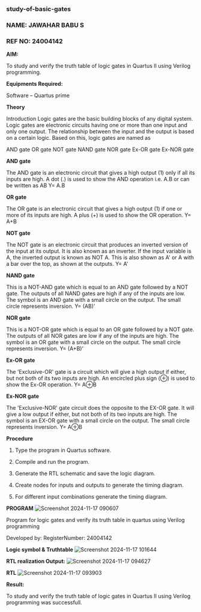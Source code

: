 ### study-of-basic-gates
### NAME: JAWAHAR BABU S
### REF NO: 24004142
**AIM:** 

To study and verify the truth table of logic gates in Quartus II using Verilog programming.

**Equipments Required:**

Software – Quartus prime 

**Theory**

Introduction Logic gates are the basic building blocks of any digital system. Logic gates are electronic circuits having one or more than one input and only one output. The relationship between the input and the output is based on a certain logic. Based on this, logic gates are named as

AND gate OR gate NOT gate NAND gate NOR gate Ex-OR gate Ex-NOR gate

**AND gate**

The AND gate is an electronic circuit that gives a high output (1) only if all its inputs are high. A dot (.) is used to show the AND operation i.e. A.B or can be written as AB
Y= A.B

**OR gate** 

The OR gate is an electronic circuit that gives a high output (1) if one or more of its inputs are high. A plus (+) is used to show the OR operation.
Y= A+B

**NOT gate**

The NOT gate is an electronic circuit that produces an inverted version of the input at its output. It is also known as an inverter. If the input variable is A, the inverted output is known as NOT A. This is also shown as A' or A with a bar over the top, as shown at the outputs.
Y= A'

**NAND gate**

This is a NOT-AND gate which is equal to an AND gate followed by a NOT gate. The outputs of all NAND gates are high if any of the inputs are low. The symbol is an AND gate with a small circle on the output. The small circle represents inversion.
Y= (AB)’

**NOR gate**

This is a NOT-OR gate which is equal to an OR gate followed by a NOT gate. The outputs of all NOR gates are low if any of the inputs are high. The symbol is an OR gate with a small circle on the output. The small circle represents inversion.
Y= (A+B)’

**Ex-OR gate**

The 'Exclusive-OR' gate is a circuit which will give a high output if either, but not both of its two inputs are high. An encircled plus sign (⊕) is used to show the Ex-OR operation.
Y= A⊕B

**Ex-NOR gate**

The 'Exclusive-NOR' gate circuit does the opposite to the EX-OR gate. It will give a low output if either, but not both of its two inputs are high. The symbol is an EX-OR gate with a small circle on the output. The small circle represents inversion.
Y= A⊕B

**Procedure** 

1.	Type the program in Quartus software.

2.	Compile and run the program.

3.	Generate the RTL schematic and save the logic diagram.

4.	Create nodes for inputs and outputs to generate the timing diagram.

5.	For different input combinations generate the timing diagram.


**PROGRAM**
![Screenshot 2024-11-17 090607](https://github.com/user-attachments/assets/74205202-ca36-4277-a2c1-09ed7021b8ce)

Program for logic gates and verify its truth table in quartus using Verilog programming

 Developed by: RegisterNumber: 24004142
 
**Logic symbol & Truthtable**
![Screenshot 2024-11-17 101644](https://github.com/user-attachments/assets/8a431758-b829-4cd9-a07b-111f3a13dd32)

**RTL realization Output:** 
![Screenshot 2024-11-17 094627](https://github.com/user-attachments/assets/b9c8a2c5-5b3e-4416-9f9d-554619e32fb1)

**RTL**
![Screenshot 2024-11-17 093903](https://github.com/user-attachments/assets/2898415e-1061-4691-a332-819bfff68790)

**Result:**

To study and verify the truth table of logic gates in Quartus II using Verilog programming was successfull.
